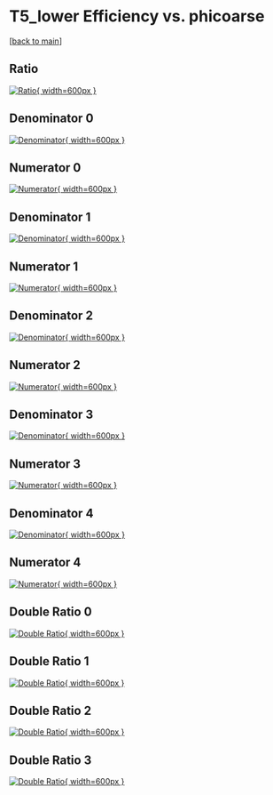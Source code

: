# T5_lower Efficiency vs. phicoarse

[[back to main](./)]



## Ratio

[![Ratio](../mtv/var/T5_lower_xtr_13_0_eff_phicoarse.png){ width=600px }](../mtv/var/T5_lower_xtr_13_0_eff_phicoarse.pdf)

## Denominator 0

[![Denominator](../mtv/den/T5_lower_xtr_13_0_eff_phicoarse_den0.png){ width=600px }](../mtv/den/T5_lower_xtr_13_0_eff_phicoarse_den0.pdf)

## Numerator 0

[![Numerator](../mtv/num/T5_lower_xtr_13_0_eff_phicoarse_num0.png){ width=600px }](../mtv/num/T5_lower_xtr_13_0_eff_phicoarse_num0.pdf)

## Denominator 1

[![Denominator](../mtv/den/T5_lower_xtr_13_0_eff_phicoarse_den1.png){ width=600px }](../mtv/den/T5_lower_xtr_13_0_eff_phicoarse_den1.pdf)

## Numerator 1

[![Numerator](../mtv/num/T5_lower_xtr_13_0_eff_phicoarse_num1.png){ width=600px }](../mtv/num/T5_lower_xtr_13_0_eff_phicoarse_num1.pdf)

## Denominator 2

[![Denominator](../mtv/den/T5_lower_xtr_13_0_eff_phicoarse_den2.png){ width=600px }](../mtv/den/T5_lower_xtr_13_0_eff_phicoarse_den2.pdf)

## Numerator 2

[![Numerator](../mtv/num/T5_lower_xtr_13_0_eff_phicoarse_num2.png){ width=600px }](../mtv/num/T5_lower_xtr_13_0_eff_phicoarse_num2.pdf)

## Denominator 3

[![Denominator](../mtv/den/T5_lower_xtr_13_0_eff_phicoarse_den3.png){ width=600px }](../mtv/den/T5_lower_xtr_13_0_eff_phicoarse_den3.pdf)

## Numerator 3

[![Numerator](../mtv/num/T5_lower_xtr_13_0_eff_phicoarse_num3.png){ width=600px }](../mtv/num/T5_lower_xtr_13_0_eff_phicoarse_num3.pdf)

## Denominator 4

[![Denominator](../mtv/den/T5_lower_xtr_13_0_eff_phicoarse_den4.png){ width=600px }](../mtv/den/T5_lower_xtr_13_0_eff_phicoarse_den4.pdf)

## Numerator 4

[![Numerator](../mtv/num/T5_lower_xtr_13_0_eff_phicoarse_num4.png){ width=600px }](../mtv/num/T5_lower_xtr_13_0_eff_phicoarse_num4.pdf)

## Double Ratio 0

[![Double Ratio](../mtv/ratio/T5_lower_xtr_13_0_eff_phicoarse_ratio0.png){ width=600px }](../mtv/ratio/T5_lower_xtr_13_0_eff_phicoarse_ratio0.pdf)

## Double Ratio 1

[![Double Ratio](../mtv/ratio/T5_lower_xtr_13_0_eff_phicoarse_ratio1.png){ width=600px }](../mtv/ratio/T5_lower_xtr_13_0_eff_phicoarse_ratio1.pdf)

## Double Ratio 2

[![Double Ratio](../mtv/ratio/T5_lower_xtr_13_0_eff_phicoarse_ratio2.png){ width=600px }](../mtv/ratio/T5_lower_xtr_13_0_eff_phicoarse_ratio2.pdf)

## Double Ratio 3

[![Double Ratio](../mtv/ratio/T5_lower_xtr_13_0_eff_phicoarse_ratio3.png){ width=600px }](../mtv/ratio/T5_lower_xtr_13_0_eff_phicoarse_ratio3.pdf)

